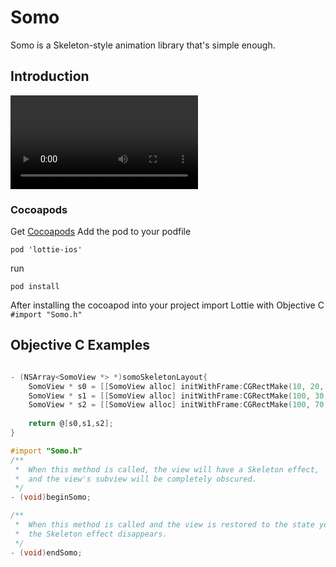 
# Somo
Somo is a Skeleton-style animation library that's simple enough.

## Introduction
![Example1](https://github.com/xorshine/Somo/blob/master/SomoDemo/somo.mov)

### Cocoapods

Get [Cocoapods](https://cocoapods.org/)
Add the pod to your podfile
```
pod 'lottie-ios'
```
run
```
pod install
```
After installing the cocoapod into your project import Lottie with
Objective C
`#import "Somo.h"` 

## Objective C Examples

```objective-c

- (NSArray<SomoView *> *)somoSkeletonLayout{
	SomoView * s0 = [[SomoView alloc] initWithFrame:CGRectMake(10, 20, 70, 70)];
	SomoView * s1 = [[SomoView alloc] initWithFrame:CGRectMake(100, 30, 200, 15)];
	SomoView * s2 = [[SomoView alloc] initWithFrame:CGRectMake(100, 70, 100, 15)];
	
	return @[s0,s1,s2];
}

#import "Somo.h"
/**
 *	When this method is called, the view will have a Skeleton effect,
 *	and the view's subview will be completely obscured.
 */
- (void)beginSomo;

/**
 *	When this method is called and the view is restored to the state you set,
 *	the Skeleton effect disappears.
 */
- (void)endSomo;
```

